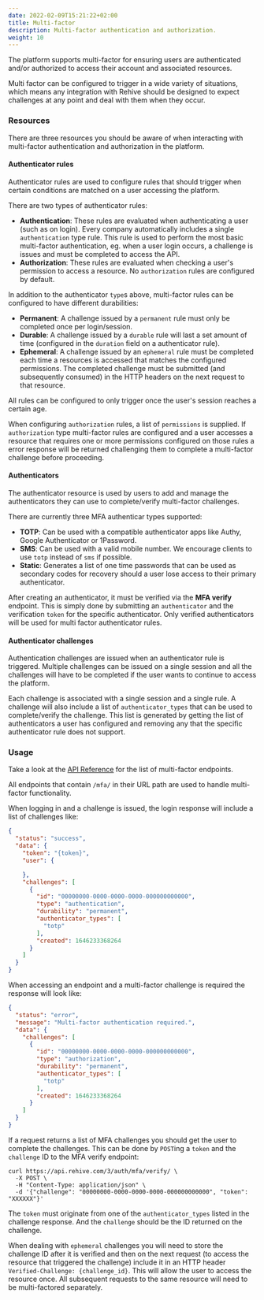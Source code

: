 ```yaml
---
date: 2022-02-09T15:21:22+02:00
title: Multi-factor
description: Multi-factor authentication and authorization.
weight: 10
---
```


The platform supports multi-factor for ensuring users are authenticated and/or authorized to access their account and associated resources.

Multi factor can be configured to trigger in a wide variety of situations, which means any integration with Rehive should be designed to expect challenges at any point and deal with them when they occur.

### Resources

There are three resources you should be aware of when interacting with multi-factor authentication and authorization in the platform.

#### Authenticator rules

Authenticator rules are used to configure rules that should trigger when certain conditions are matched on a user accessing the platform.

There are two types of authenticator rules:

- **Authentication**: These rules are evaluated when authenticating a user (such as on login). Every company automatically includes a single `authentication` type rule. This rule is used to perform the most basic multi-factor authentication, eg. when a user login occurs, a challenge is issues and must be completed to access the API.
- **Authorization**: These rules are evaluated when checking a user's permission to access a resource. No `authorization` rules are configured by default.

In addition to the authenticator `type`s above, multi-factor rules can be configured to have different durabilities:

- **Permanent**: A challenge issued by a `permanent` rule must only be completed once per login/session.
- **Durable**: A challenge issued by a `durable` rule will last a set amount of time (configured in the `duration` field on a authenticator rule).
- **Ephemeral**: A challenge issued by an `ephemeral` rule must be completed each time a resources is accessed that matches the configured permissions. The completed challenge must be submitted (and subsequently consumed) in the HTTP headers on the next request to that resource.

All rules can be configured to only trigger once the user's session reaches a certain age.

When configuring `authorization` rules, a list of `permissions` is supplied. If `authorization` type multi-factor rules are configured and a user accesses a resource that requires one or more permissions configured on those rules a error response will be returned challenging them to complete a multi-factor challenge before proceeding.

#### Authenticators

The authenticator resource is used by users to add and manage the authenticators they can use to complete/verify multi-factor challenges.

There are currently three MFA authenticar types supported:

- **TOTP**: Can be used with a compatible authenticator apps like Authy, Google Authenticator or 1Password.
- **SMS**: Can be used with a valid mobile number. We encourage clients to use `totp` instead of `sms` if possible.
- **Static**: Generates a list of one time passwords that can be used as secondary codes for recovery should a user lose access to their primary authenticator.

After creating an authenticator, it must be verified via the **MFA verify** endpoint. This is simply done by submitting an `authenticator` and the verification `token` for the specific authenticator. Only verified authenticators will be used for multi factor authenticator rules.

#### Authenticator challenges

Authentication challenges are issued when an authenticator rule is triggered. Multiple challenges can be issued on a single session and all the challenges will have to be completed if the user wants to continue to access the platform.

Each challenge is associated with a single session and a single rule. A challenge will also include a list of `authenticator_types` that can be used to complete/verify the challenge. This list is generated by getting the list of authenticators a user has configured and removing any that the specific authenticator rule does not support.

### Usage

Take a look at the [API Reference](https://api.rehive.com/redoc/) for the list of multi-factor endpoints.

All endpoints that contain `/mfa/` in their URL path are used to handle multi-factor functionality.

When logging in and a challenge is issued, the login response will include a list of challenges like:

```json
{
  "status": "success",
  "data": {
    "token": "{token}",
    "user": {

    },
    "challenges": [
      {
        "id": "00000000-0000-0000-0000-000000000000",
        "type": "authentication",
        "durability": "permanent",
        "authenticator_types": [
          "totp"
        ],
        "created": 1646233368264
      }
    ]
  }
}
```

When accessing an endpoint and a multi-factor challenge is required the response will look like:

```json
{
  "status": "error",
  "message": "Multi-factor authentication required.",
  "data": {
    "challenges": [
      {
        "id": "00000000-0000-0000-0000-000000000000",
        "type": "authorization",
        "durability": "permanent",
        "authenticator_types": [
          "totp"
        ],
        "created": 1646233368264
      }
    ]
  }
}
```

If a request returns a list of MFA challenges you should get the user to complete the challenges. This can be done by `POST`ing a `token` and the `challenge` ID to the MFA verify endpoint:

```shell
curl https://api.rehive.com/3/auth/mfa/verify/ \
  -X POST \
  -H "Content-Type: application/json" \
  -d '{"challenge": "00000000-0000-0000-0000-000000000000", "token": "XXXXXX"}'
```

The `token` must originate from one of the `authenticator_types` listed in the challenge response. And the `challenge` should be the ID returned on the challenge.

<aside class="notice">
When dealing with <code>ephemeral</code> challenges you will need to store the challenge ID after it is verified and then on the next request (to access the resource that triggered the challenge) include it in an HTTP header <code>Verified-Challenge: {challenge_id}</code>. This will allow the user to access the resource once. All subsequent requests to the same resource will need to be multi-factored separately.
</aside>
